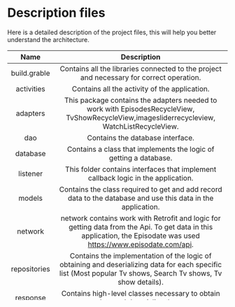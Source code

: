 # Description files

Here is a detailed description of the project files, this will help you better understand the architecture.

Name             |Description
:-------------------------:|:-------------------------:
build.grable  | Contains all the libraries connected to the project and necessary for correct operation.
activities | Contains all the activity of the application. 
adapters | This package contains the adapters needed to work with EpisodesRecycleView, TvShowRecycleView,imagesliderrecycleview, WatchListRecycleView.
dao | Contains the database interface.
database | Contains a class that implements the logic of getting a database.
listener | This folder contains interfaces that implement callback logic in the application.
models | Contains the class required to get and add record data to the database and use this data in the application.
network | network contains work with Retrofit and logic for getting data from the Api. To get data in this application, the Episodate was used https://www.episodate.com/api.
repositories |Contains the implementation of the logic of obtaining and deserializing data for each specific list (Most popular Tv shows, Search Tv shows, Tv show details).
response | Contains high-level classes necessary to obtain data and deserialize them.
utilities |A class with a picasso implementation and set image logic.
viewmodels | Contains the viewmodel classes needed to implement the mvvm pattern.
drawable | Contains resources used in the markup and application.
font | Contains fonts used in application.
layout | Contains view layout used in application.
strings | Contains text variables, which are selected depending on the language installed on the device.
